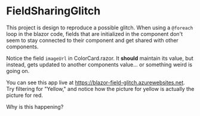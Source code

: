 # FieldSharingGlitch

This project is design to reproduce a possible glitch. When using a `@foreach` loop in the blazor code, fields that are initialized in the component don't seem to stay connected to their component and get shared with other components.

Notice the field `imageUrl` in ColorCard.razor. It **should** maintain its value, but instead, gets updated to another components value... or something weird is going on.

You can see this app live at https://blazor-field-glitch.azurewebsites.net. Try filtering for "Yellow," and notice how the picture for yellow is actually the picture for red.

Why is this happening?


